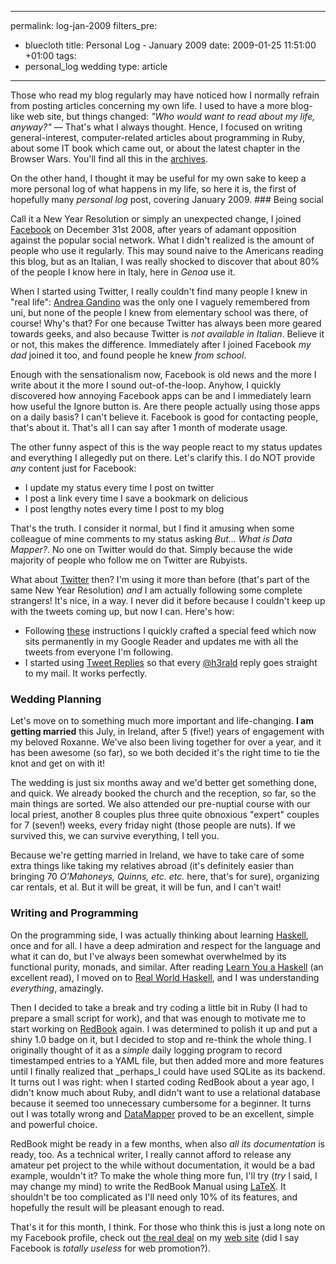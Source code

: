 ----- 
permalink: log-jan-2009
filters_pre: 
- bluecloth
title: Personal Log - January 2009
date: 2009-01-25 11:51:00 +01:00
tags: 
- personal_log wedding
type: article
-----
Those who read my blog regularly may have noticed how I normally refrain from posting articles concerning my own life. I used to have a more blog-like web site, but things changed: _"Who would want to read about my life, anyway?"_ &mdash; That's what I always thought. Hence, I focused on writing general-interest, computer-related articles about programming in Ruby, about some IT book which came out, or about the latest chapter in the Browser Wars. You'll find all this in the [archives](/archives/). 

On the other hand, I thought it may be useful for my own sake to keep a more personal log of what happens in my life, so here it is, the first of hopefully many _personal log_ post, covering January 2009. ### Being social

Call it a New Year Resolution or simply an unexpected change, I joined [Facebook](http://www.facebook.com) on December 31st 2008, after years of adamant opposition against the popular social network. 
What I didn't realized is the amount of people who use it regularly. This may sound naive to the Americans reading this blog, but as an Italian, I was really shocked to discover that about 80% of the people I know here in Italy, here in _Genoa_ use it. 

When I started using Twitter, I really couldn't find many people I knew in "real life": [Andrea Gandino](http://www.andreagandino.com) was the only one I vaguely remembered from uni, but none of the people I knew from elementary school was there, of course! 
Why's that? For one because Twitter has always been more geared towards geeks, and also because Twitter is _not available in Italian_.
Believe it or not, this makes the difference. Immediately after I joined Facebook _my dad_ joined it too, and found people he knew _from school_.

Enough with the sensationalism now, Facebook is old news and the more I write about it the more I sound out-of-the-loop. Anyhow, I quickly discovered how annoying Facebook apps can be and I immediately learn how useful the Ignore button is. Are there people actually using those apps on a daily basis? I can't believe it.
Facebook is good for contacting people, that's about it. That's all I can say after 1 month of moderate usage. 

The other funny aspect of this is the way people react to my status updates and everything I allegedly put on there. Let's clarify this. I do NOT provide _any_ content just for Facebook:

* I update my status every time I post on twitter
* I post a link every time I save a bookmark on delicious
* I post lengthy notes every time I post to my blog

That's the truth. I consider it normal, but I find it amusing when some colleague of mine comments to my status asking _But... What is Data Mapper?_. No one on Twitter would do that. Simply because the wide majority of people who follow me on Twitter are Rubyists.

What about [Twitter](http://www.twitter.com) then? I'm using it more than before (that's part of the same New Year Resolution) _and_ I am actually following some complete strangers! It's nice, in a way. I never did it before because I couldn't keep up with the tweets coming up, but now I can. Here's how:

* Following [these](http://dblume.livejournal.com/112262.html) instructions I quickly crafted a special feed which now sits permanently in my Google Reader and updates me with all the tweets from everyone I'm following.
* I started using [Tweet Replies](http://www.tweetreplies.com/) so that every [@h3rald](http://www.twitter.com/h3rald) reply goes straight to my mail. It works perfectly.

### Wedding Planning

Let's move on to something much more important and life-changing. **I am getting married** this July, in Ireland, after 5 (five!) years of engagement with my beloved Roxanne. We've also been living together for over a year, and it has been awesome (so far), so we both decided it's the right time to tie the knot and get on with it!

The wedding is just six months away and we'd better get something done, and quick. We already booked the church and the reception, so far, so the main things are sorted. We also attended our pre-nuptial course with our local priest, another 8 couples plus three quite obnoxious "expert" couples for 7 (seven!) weeks, every friday night (those people are nuts). If we survived this, we can survive everything, I tell you. 

Because we're getting married in Ireland, we have to take care of some extra things like taking my relatives abroad (it's definitely easier than bringing 70 _O'Mahoneys, Quinns, etc. etc._ here, that's for sure), organizing car rentals, et al. But it will be great, it will be fun, and I can't wait! 

### Writing and Programming

On the programming side, I was actually thinking about learning [Haskell](http://www.haskell.org), once and for all. I have a deep admiration and respect for the language and what it can do, but I've always been somewhat overwhelmed by its functional purity, monads, and similar. After reading [Learn You a Haskell](http://learnyouahaskell.com/chapters) (an excellent read), I moved on to [Real World Haskell](http://book.realworldhaskell.org/read/), and I was understanding _everything_, amazingly. 

Then I decided to take a break and try coding a little bit in Ruby (I had to prepare a small script for work), and that was enough to motivate me to start working on [RedBook](http://www.h3rald.com/tags/redbook) again. I was determined to polish it up and put a shiny 1.0 badge on it, but I decided to stop and re-think the whole thing. I originally thought of it as a _simple_ daily logging program to record timestamped entries to a YAML file, but then added more and more features until I finally realized that _perhaps_I could have used SQLite as its backend. It turns out I was right: when I started coding RedBook about a year ago, I didn't know much about Ruby, andI didn't want to use a relational database because it seemed too unnecessary cumbersome for a beginner. It turns out I was totally wrong and [DataMapper](http://datamapper.org/) proved to be an excellent, simple and powerful choice. 

RedBook might be ready in a few months, when also _all its documentation_ is ready, too. As a technical writer, I really cannot afford to release any amateur pet project to the while without documentation, it would be a bad example, wouldn't it? 
To make the whole thing more fun, I'll try (_try_ I said, I may change my mind) to write the RedBook Manual using [LaTeX](http://www.latex-project.org/). It shouldn't be too complicated as I'll need only 10% of its features, and hopefully the result will be pleasant enough to read. 

That's it for this month, I think. For those who think this is just a long note on my Facebook profile, check out [the real deal](http://www.h3rald.com/articles/log-jan-2009) on my [web site](http://www.h3rald.com) (did I say Facebook is _totally useless_ for web promotion?).

